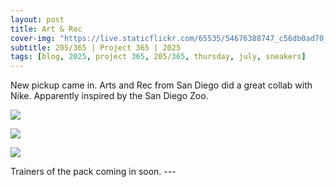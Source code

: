 ```yaml
---
layout: post
title: Art & Rec
cover-img: "https://live.staticflickr.com/65535/54676388747_c56db0ad70_h.jpg"
subtitle: 205/365 | Project 365 | 2025
tags: [blog, 2025, project 365, 205/365, thursday, july, sneakers]
---
```

<style>
  .intro-header.big-img {
    background-position:center; 
  }
</style>
New pickup came in. Arts and Rec from San Diego did a great collab with Nike. Apparently inspired by the San Diego Zoo.
<p class="post-img-wrap">
  <img src="https://live.staticflickr.com/65535/54676388762_d4b4406aea_h.jpg">
</p>
<p class="post-img-wrap">
  <img src="https://live.staticflickr.com/65535/54677534790_fef1c3cf40_h.jpg">
</p>
<p class="post-img-wrap">
  <img src="https://live.staticflickr.com/65535/54677426493_45795875cf_h.jpg">
</p>
Trainers of the pack coming in soon.
---
